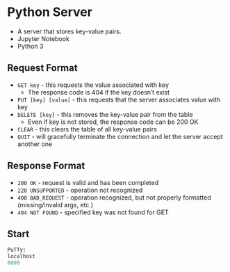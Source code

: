 # Python Server

* A server that stores key-value pairs.
* Jupyter Notebook
* Python 3

## Request Format

- `GET key` - this requests the value associated with key
   - The response code is 404 if the key doesn’t exist
- `PUT [key] [value]` - this requests that the server associates value with key
- `DELETE [key]` - this removes the key-value pair from the table
   - Even if key is not stored, the response code can be 200 OK
- `CLEAR` - this clears the table of all key-value pairs
- `QUIT` - will gracefully terminate the connection and let the server accept another one

## Response Format

- `200 OK` - request is valid and has been completed
- `220 UNSUPPORTED` - operation not recognized
- `400 BAD_REQUEST` - operation recognized, but not properly formatted
(missing/invalid args, etc.)
- `404 NOT FOUND` - specified key was not found for GET

## Start
```python
PuTTy:
localhost
8000
```
